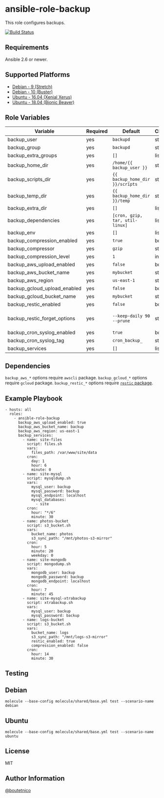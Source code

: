 ansible-role-backup
===================

This role configures backups.

[![Build Status](https://travis-ci.org/boutetnico/ansible-role-backup.svg?branch=master)](https://travis-ci.org/boutetnico/ansible-role-backup)

Requirements
------------

Ansible 2.6 or newer.

Supported Platforms
-------------------
- [Debian - 9 (Stretch)](https://wiki.debian.org/DebianStretch)
- [Debian - 10 (Buster)](https://wiki.debian.org/DebianBuster)
- [Ubuntu - 16.04 (Xenial Xerus)](http://releases.ubuntu.com/16.04/)
- [Ubuntu - 18.04 (Bionic Beaver)](http://releases.ubuntu.com/18.04/)


Role Variables
--------------

| Variable                     | Required | Default                         | Choices   | Comments                                    |
|------------------------------|----------|---------------------------------|-----------|---------------------------------------------|
| backup_user                  | yes      | `backupd`                       | string    | User who runs backup scripts                |
| backup_group                 | yes      | `backupd`                       | string    |                                             |
| backup_extra_groups          | yes      | `[]`                            | list      | Add `backup_user` to additional groups      |
| backup_home_dir              | yes      | `/home/{{ backup_user }}`       | string    |                                             |
| backup_scripts_dir           | yes      | `{{ backup_home_dir }}/scripts` | string    |                                             |
| backup_temp_dir              | yes      | `{{ backup_home_dir }}/temp`    | string    |                                             |
| backup_extra_dir             | yes      | `[]`                            | list      | Create additional directories if needed     |
| backup_dependencies          | yes      | `[cron, gzip, tar, util-linux]` | list      |                                             |
| backup_env                   | yes      | `[]`                            | list      |                                             |
| backup_compression_enabled   | yes      | `true`                          | bool      |                                             |
| backup_compressor            | yes      | `gzip`                          | string    |                                             |
| backup_compression_level     | yes      | `1`                             | int       |                                             |
| backup_aws_upload_enabled    | yes      | `false`                         | bool      |                                             |
| backup_aws_bucket_name       | yes      | `mybucket`                      | string    |                                             |
| backup_aws_region            | yes      | `us-east-1`                     | string    |                                             |
| backup_gcloud_upload_enabled | yes      | `false`                         | bool      |                                             |
| backup_gcloud_bucket_name    | yes      | `mybucket`                      | string    |                                             |
| backup_restic_enabled        | yes      | `false`                         | bool      |                                             |
| backup_restic_forget_options | yes      | `--keep-daily 90 --prune`       | string    | See (all options)[https://restic.readthedocs.io/en/latest/060_forget.html#removing-snapshots-according-to-a-policy].                                            |
| backup_cron_syslog_enabled   | yes      | `true`                          | bool      | Log script output to syslog                 |
| backup_cron_syslog_tag       | yes      | `cron_backup_`                  | string    |                                             |
| backup_services              | yes      | `[]`                            | list      | Scripts to install. See `defaults/main.yml` |

Dependencies
------------

`backup_aws_*` options require `awscli` package.
`backup_gcloud_*` options require `gcloud` package.
`backup_restic_*` options require [`restic` package](https://github.com/boutetnico/ansible-role-restic).

Example Playbook
----------------

    - hosts: all
      roles:
        - ansible-role-backup
          backup_aws_upload_enabled: true
          backup_aws_bucket_name: backup
          backup_aws_region: us-east-1
          backup_services:
            - name: site-files
              script: files.sh
              vars:
                files_path: /var/www/site/data
              cron:
                day: 1
                hour: 6
                minute: 0
            - name: site-mysql
              script: mysqldump.sh
              vars:
                mysql_user: backup
                mysql_password: backup
                mysql_endpoint: localhost
                mysql_databases:
                  - site
              cron:
                hour: "*/6"
                minute: 30
            - name: photos-bucket
              script: s3_bucket.sh
              vars:
                bucket_name: photos
                s3_sync_path: "/mnt/photos-s3-mirror"
              cron:
                hour: 5
                minute: 20
                weekday: 0
            - name: site-mongodb
              script: mongodump.sh
              vars:
                mongodb_user: backup
                mongodb_password: backup
                mongodb_endpoint: localhost
              cron:
                hour: 7
                minute: 45
            - name: site-mysql-xtrabackup
              script: xtrabackup.sh
              vars:
                mysql_user: backup
                mysql_password: backup
            - name: logs-bucket
              script: s3_bucket.sh
              vars:
                bucket_name: logs
                s3_sync_path: "/mnt/logs-s3-mirror"
                restic_enabled: true
                compression_enabled: false
              cron:
                hour: 14
                minute: 30

Testing
-------

## Debian

`molecule --base-config molecule/shared/base.yml test --scenario-name debian`

## Ubuntu

`molecule --base-config molecule/shared/base.yml test --scenario-name ubuntu`

License
-------

MIT

Author Information
------------------

[@boutetnico](https://github.com/boutetnico)
